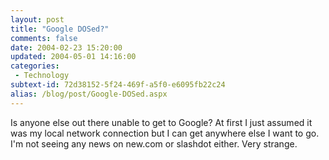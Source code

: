 ```yaml
---
layout: post
title: "Google DOSed?"
comments: false
date: 2004-02-23 15:20:00
updated: 2004-05-01 14:16:00
categories:
 - Technology
subtext-id: 72d38152-5f24-469f-a5f0-e6095fb22c24
alias: /blog/post/Google-DOSed.aspx
---
```



Is anyone else out there unable to get to Google? At first I just assumed it was my local network connection but I can get anywhere else I want to go. I'm not seeing any news on new.com or slashdot either. Very strange. 
